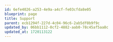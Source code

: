 ```yaml
---
id: 6efe4026-a253-4e9a-a4cf-fe03cfda8e05
blueprint: page
title: Support
parent: ecb1294f-227d-4c04-96c6-2ab5df0b9f9c
updated_by: 06bb1112-0cf2-4882-aab0-78c45af5aa8c
updated_at: 1720113122
---
```


